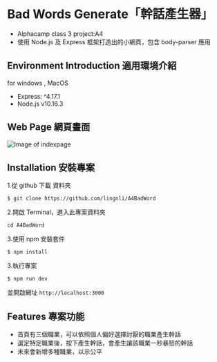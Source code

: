 # Bad Words Generate「幹話產生器」

- Alphacamp class 3 project:A4
- 使用 Node.js 及 Express 框架打造出的小網頁，包含 body-parser 應用

## Environment Introduction 適用環境介紹

for windows , MacOS

- Express: ^4.17.1
- Node.js v10.16.3

## Web Page 網頁畫面

![Image of indexpage](https://upload.cc/i1/2019/11/06/Qct4ne.png)

## Installation 安裝專案

1.從 github 下載 資料夾

```
$ git clone https://github.com/lingnli/A4BadWord
```

2.開啟 Terminal，進入此專案資料夾

```
cd A4BadWord
```

3.使用 npm 安裝套件

```
$ npm install
```

3.執行專案

```
$ npm run dev
```

並開啟網址
`http://localhost:3000`

## Features 專案功能

- 首頁有三個職業，可以依照個人偏好選擇討厭的職業產生幹話
- 選定特定職業後，按下產生幹話，會產生讓該職業一秒暴怒的幹話
- 未來會新增多種職業，以示公平
